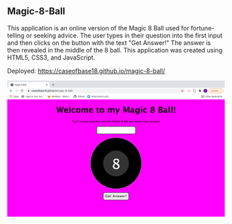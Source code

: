 ## Magic-8-Ball

This application is an online version of the Magic 8 Ball used for fortune-telling or seeking advice.  The user types in their question into the first input and then clicks on the button with the text "Get Answer!"  The answer is then revealed in the middle of the 8 ball.  This application was created using HTML5, CSS3, and JavaScript.

Deployed: https://caseofbase18.github.io/magic-8-ball/

<img src="./assets/magic8ball.png">